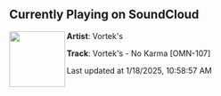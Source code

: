## Currently Playing on SoundCloud

[<img align="left" width="100" src="https://i1.sndcdn.com/artworks-ztmbtNjSzaroKskk-jwH90A-t500x500.jpg">](https://soundcloud.com/vortek-s/vorteks-no-karma-omn-107?in=saxurn/sets/cop-a-z/)

**Artist**: Vortek's 

**Track**: Vortek's - No Karma [OMN-107]

Last updated at 1/18/2025, 10:58:57 AM
